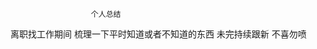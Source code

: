                       个人总结
 离职找工作期间  梳理一下平时知道或者不知道的东西
                     未完持续跟新
                     不喜勿喷